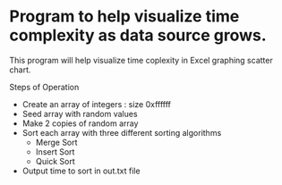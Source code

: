 <h1>Program to help visualize time complexity as data source grows.</h1>

<p>
    This program will help visualize time coplexity in Excel graphing scatter chart.
</p>
<p>
    Steps of Operation
    <ul>
        <li>Create an array of integers : size 0xffffff</li>
        <li>Seed array with random values</li>
        <li>Make 2 copies of random array</li>
        <li>Sort each array with three different sorting algorithms
            <ul>
                <li>Merge Sort</li>
                <li>Insert Sort</li>
                <li>Quick Sort</li>
            </ul>
        </li>
        <li>Output time to sort in out.txt file</li>
    </ul>
</p>
